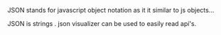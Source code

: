 JSON stands for javascript object notation as it it similar to js objects...

JSON is strings .
json visualizer can be used to easily read api's.

 


